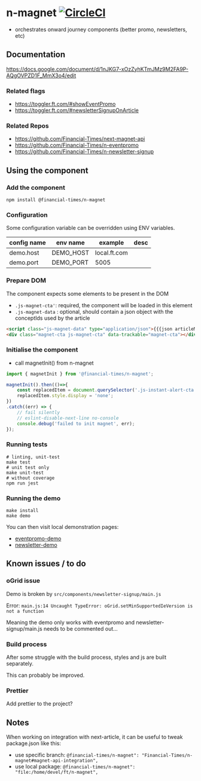 # n-magnet [![CircleCI](https://circleci.com/gh/Financial-Times/n-magnet.svg?style=svg)](https://circleci.com/gh/Financial-Times/n-magnet)
- orchestrates onward journey components (better promo, newsletters, etc)

## Documentation
https://docs.google.com/document/d/1nJKG7-xOzZyhKTmJMz9M2FA9P-AQgOVPZD1F_MmX3o4/edit
### Related flags 
- https://toggler.ft.com/#showEventPromo
- https://toggler.ft.com/#newsletterSignupOnArticle
### Related Repos
- https://github.com/Financial-Times/next-magnet-api
- https://github.com/Financial-Times/n-eventpromo
- https://github.com/Financial-Times/n-newsletter-signup

## Using the component
### Add the component
`npm install @financial-times/n-magnet`
### Configuration
Some configuration variable can be overridden using ENV variables.

|config name|env name|example|desc|
|---|---|---|---|
|demo.host|DEMO_HOST|local.ft.com||
|demo.port|DEMO_PORT|5005||

### Prepare DOM
The component expects some elements to be present in the DOM
- `.js-magnet-cta'`: required, the component will be loaded in this element
- `.js-magnet-data` : optional, should contain a json object with the conceptIds used by the article
```html
<script class="js-magnet-data" type="application/json">{{{json articleMainConcepts}}}</script>
<div class="magnet-cta js-magnet-cta" data-trackable="magnet-cta"></div>
```
### Initialise the component
- call magnetInit() from n-magnet
```javascript
import { magnetInit } from '@financial-times/n-magnet';

magnetInit().then(()=>{
    const replacedItem = document.querySelector('.js-instant-alert-cta');
    replacedItem.style.display = 'none';
})
.catch((err) => {
    // fail silently
    // eslint-disable-next-line no-console
    console.debug('failed to init magnet', err);
});
```
### Running tests
```jshelllanguage
# linting, unit-test
make test
# unit test only
make unit-test
# without coverage
npm run jest 
```
### Running the demo
```
make install
make demo
```

You can then visit local demonstration pages:

- [eventpromo-demo](http://localhost:5005/eventpromo-demo)
- [newsletter-demo](http://localhost:5005/newsletter-demo)

## Known issues / to do
### oGrid issue
Demo is broken by `src/components/newsletter-signup/main.js`

Error: ```main.js:14 Uncaught TypeError: oGrid.setMinSupportedIeVersion is not a function```

Meaning the demo only works with eventpromo and newsletter-signup/main.js needs to be commented out...

### Build process
After some struggle with the build process, styles and js are built separately.

This can probably be improved.

### Prettier
Add prettier to the project?

## Notes
When working on integration with next-article, it can be useful to tweak package.json like this:
- use specific branch: `@financial-times/n-magnet": "Financial-Times/n-magnet#magnet-api-integration",`
- use local package: `@financial-times/n-magnet": "file:/home/devel/ft/n-magnet",`
